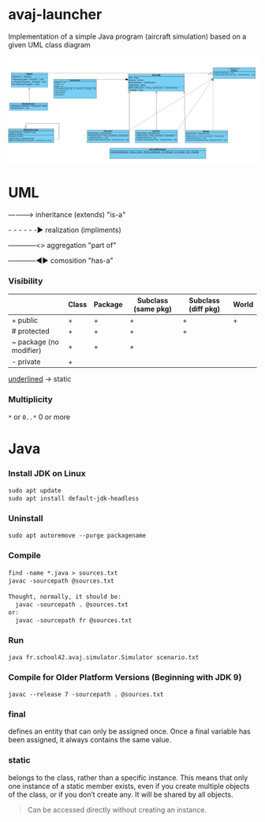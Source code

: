 # avaj-launcher
Implementation of a simple Java program (aircraft simulation) based on a given UML class diagram

![image](https://github.com/dishults/avaj-launcher/blob/master/avaj_uml.png)

# UML
————>           inheritance (extends) "is-a"

\- - - - - -▶️   realization (impliments)

————<>          aggregation "part of"

————◀️▶️          comosition "has-a"

### Visibility

|  | Class | Package | Subclass (same pkg) | Subclass (diff pkg) | World  |
| --------- | ----- | ------- | -------- | -------- | ------ |
| + public                  | + | + | + | + | + |
| # protected               | + | + | + | + |  | 
| ~ package (no modifier)   | + | + | + |  |  |
| - private                 | + |  |  |  |  |

<ins>underlined</ins> -> static

### Multiplicity

`*` or `0..*`    0 or more

# Java
### Install JDK on Linux

    sudo apt update
    sudo apt install default-jdk-headless

### Uninstall

    sudo apt autoremove --purge packagename


### Compile

    find -name *.java > sources.txt
    javac -sourcepath @sources.txt

    Thought, normally, it should be:
      javac -sourcepath . @sources.txt
    or:
      javac -sourcepath fr @sources.txt

### Run

    java fr.school42.avaj.simulator.Simulator scenario.txt
  

### Compile for Older Platform Versions (Beginning with JDK 9)

    javac --release 7 -sourcepath . @sources.txt

### final
defines an entity that can only be assigned once.
Once a final variable has been assigned, it always contains the same value.

### static
belongs to the class, rather than a specific instance.
This means that only one instance of a static member exists, even if you create multiple objects of the class, or if you don’t create any. It will be shared by all objects.
>Can be accessed directly without creating an instance.

